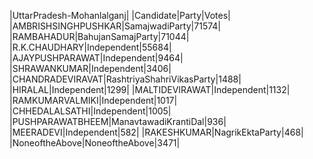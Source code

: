  
|UttarPradesh-Mohanlalganj|
|Candidate|Party|Votes|
|AMBRISHSINGHPUSHKAR|SamajwadiParty|71574|
|RAMBAHADUR|BahujanSamajParty|71044|
|R.K.CHAUDHARY|Independent|55684|
|AJAYPUSHPARAWAT|Independent|9464|
|SHRAWANKUMAR|Independent|3406|
|CHANDRADEVIRAVAT|RashtriyaShahriVikasParty|1488|
|HIRALAL|Independent|1299|
|MALTIDEVIRAWAT|Independent|1132|
|RAMKUMARVALMIKI|Independent|1017|
|CHHEDALALSATHI|Independent|1005|
|PUSHPARAWATBHEEM|ManavtawadiKrantiDal|936|
|MEERADEVI|Independent|582|
|RAKESHKUMAR|NagrikEktaParty|468|
|NoneoftheAbove|NoneoftheAbove|3471|
